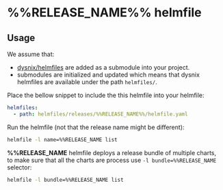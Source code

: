 # %%RELEASE_NAME%% helmfile

## Usage

We assume that:
  * [dysnix/helmfiles](https://github.com/dysnix/helmfiles) are added as a submodule into your project.
  * submodules are initialized and updated which means that dysnix helmfiles are available under the path `helmfiles/`.

Place the bellow snippet to include the this helmfile into your helmfile:

```yaml
helmfiles:
  - path: helmfiles/releases/%%RELEASE_NAME%%/helmfile.yaml
```

Run the helmfile (not that the release name might be different):

```bash
helmfile -l name=%%RELEASE_NAME list
```

**%%RELEASE_NAME** helmfile deploys a release bundle of multiple charts, to make sure that all the charts are process use `-l bundle=%%RELEASE_NAME` selector:

```bash
helmfile -l bundle=%%RELEASE_NAME list
```
